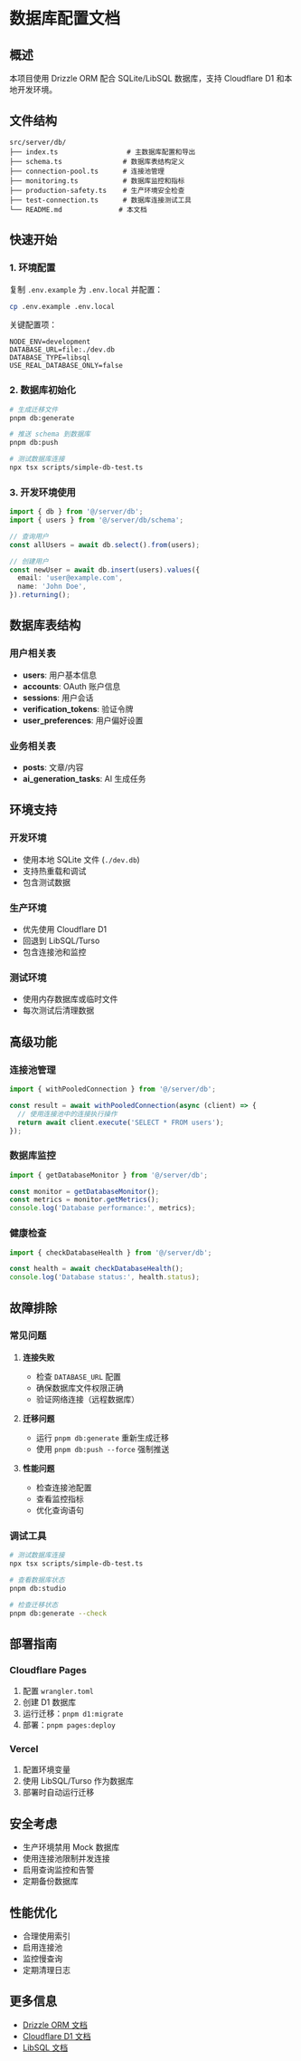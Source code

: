 # 数据库配置文档

## 概述

本项目使用 Drizzle ORM 配合 SQLite/LibSQL 数据库，支持 Cloudflare D1 和本地开发环境。

## 文件结构

```
src/server/db/
├── index.ts                 # 主数据库配置和导出
├── schema.ts               # 数据库表结构定义
├── connection-pool.ts      # 连接池管理
├── monitoring.ts           # 数据库监控和指标
├── production-safety.ts    # 生产环境安全检查
├── test-connection.ts      # 数据库连接测试工具
└── README.md              # 本文档
```

## 快速开始

### 1. 环境配置

复制 `.env.example` 为 `.env.local` 并配置：

```bash
cp .env.example .env.local
```

关键配置项：
```env
NODE_ENV=development
DATABASE_URL=file:./dev.db
DATABASE_TYPE=libsql
USE_REAL_DATABASE_ONLY=false
```

### 2. 数据库初始化

```bash
# 生成迁移文件
pnpm db:generate

# 推送 schema 到数据库
pnpm db:push

# 测试数据库连接
npx tsx scripts/simple-db-test.ts
```

### 3. 开发环境使用

```typescript
import { db } from '@/server/db';
import { users } from '@/server/db/schema';

// 查询用户
const allUsers = await db.select().from(users);

// 创建用户
const newUser = await db.insert(users).values({
  email: 'user@example.com',
  name: 'John Doe',
}).returning();
```

## 数据库表结构

### 用户相关表

- **users**: 用户基本信息
- **accounts**: OAuth 账户信息
- **sessions**: 用户会话
- **verification_tokens**: 验证令牌
- **user_preferences**: 用户偏好设置

### 业务相关表

- **posts**: 文章/内容
- **ai_generation_tasks**: AI 生成任务

## 环境支持

### 开发环境
- 使用本地 SQLite 文件 (`./dev.db`)
- 支持热重载和调试
- 包含测试数据

### 生产环境
- 优先使用 Cloudflare D1
- 回退到 LibSQL/Turso
- 包含连接池和监控

### 测试环境
- 使用内存数据库或临时文件
- 每次测试后清理数据

## 高级功能

### 连接池管理

```typescript
import { withPooledConnection } from '@/server/db';

const result = await withPooledConnection(async (client) => {
  // 使用连接池中的连接执行操作
  return await client.execute('SELECT * FROM users');
});
```

### 数据库监控

```typescript
import { getDatabaseMonitor } from '@/server/db';

const monitor = getDatabaseMonitor();
const metrics = monitor.getMetrics();
console.log('Database performance:', metrics);
```

### 健康检查

```typescript
import { checkDatabaseHealth } from '@/server/db';

const health = await checkDatabaseHealth();
console.log('Database status:', health.status);
```

## 故障排除

### 常见问题

1. **连接失败**
   - 检查 `DATABASE_URL` 配置
   - 确保数据库文件权限正确
   - 验证网络连接（远程数据库）

2. **迁移问题**
   - 运行 `pnpm db:generate` 重新生成迁移
   - 使用 `pnpm db:push --force` 强制推送

3. **性能问题**
   - 检查连接池配置
   - 查看监控指标
   - 优化查询语句

### 调试工具

```bash
# 测试数据库连接
npx tsx scripts/simple-db-test.ts

# 查看数据库状态
pnpm db:studio

# 检查迁移状态
pnpm db:generate --check
```

## 部署指南

### Cloudflare Pages

1. 配置 `wrangler.toml`
2. 创建 D1 数据库
3. 运行迁移：`pnpm d1:migrate`
4. 部署：`pnpm pages:deploy`

### Vercel

1. 配置环境变量
2. 使用 LibSQL/Turso 作为数据库
3. 部署时自动运行迁移

## 安全考虑

- 生产环境禁用 Mock 数据库
- 使用连接池限制并发连接
- 启用查询监控和告警
- 定期备份数据库

## 性能优化

- 合理使用索引
- 启用连接池
- 监控慢查询
- 定期清理日志

## 更多信息

- [Drizzle ORM 文档](https://orm.drizzle.team/)
- [Cloudflare D1 文档](https://developers.cloudflare.com/d1/)
- [LibSQL 文档](https://docs.turso.tech/)